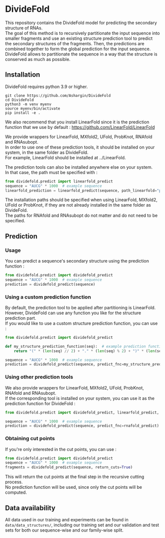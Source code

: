 # DivideFold

This repository contains the DivideFold model for predicting the secondary structure of RNAs. \
The goal of this method is to recursively partitionate the input sequence into smaller fragments and use an existing structure prediction tool to predict the secondary structures of the fragments. Then, the predictions are combined together to form the global prediction for the input sequence. \
DivideFold allows to partitionate the sequence in a way that the structure is conserved as much as possible.

## Installation

DivideFold requires python 3.9 or higher.

``` console
git clone https://github.com/Ashargin/DivideFold
cd DivideFold
python3 -m venv myenv
source myenv/bin/activate
pip install -e .
```

We also recommend that you install LinearFold since it is the prediction function that we use by default : https://github.com/LinearFold/LinearFold

We provide wrappers for LinearFold, MXfold2, UFold, ProbKnot, RNAfold and RNAsubopt. \
In order to use one of these prediction tools, it should be installed on your system, in the same folder as DivideFold. \
For example, LinearFold should be installed at ../LinearFold.

The prediction tools can also be installed anywhere else on your system. \
In that case, the path must be specified with :

``` python
from dividefold.predict import linearfold_predict
sequence = "AUCG" * 1000  # example sequence
linearfold_prediction = linearfold_predict(sequence, path_linearfold="path/to/your/linearfold/repository")
```

The installation paths should be specified when using LinearFold, MXfold2, UFold or ProbKnot, if they are not already installed in the same folder as DivideFold. \
The paths for RNAfold and RNAsubopt do not matter and do not need to be specified.

## Prediction

### Usage

You can predict a sequence's secondary structure using the prediction function :
``` python
from dividefold.predict import dividefold_predict
sequence = "AUCG" * 1000  # example sequence
prediction = dividefold_predict(sequence)
```

### Using a custom prediction function

By default, the prediction tool to be applied after partitioning is LinearFold. However, DivideFold can use any function you like for the structure prediction part. \
If you would like to use a custom structure prediction function, you can use :
``` python
from dividefold.predict import dividefold_predict

def my_structure_prediction_function(seq):  # example prediction function
    return "(" * (len(seq) // 2) + "." * (len(seq) % 2) + ")" * (len(seq) // 2)

sequence = "AUCG" * 1000  # example sequence
prediction = dividefold_predict(sequence, predict_fnc=my_structure_prediction_function)
```

### Using other prediction tools

We also provide wrappers for LinearFold, MXfold2, UFold, ProbKnot, RNAfold and RNAsubopt. \
If the corresponding tool is installed on your system, you can use it as the prediction function for DivideFold :
``` python
from dividefold.predict import dividefold_predict, linearfold_predict, rnafold_predict, ufold_predict, mxfold2_predict, rnasubopt_predict, probknot_predict

sequence = "AUCG" * 1000  # example sequence
prediction = dividefold_predict(sequence, predict_fnc=rnafold_predict)  # if you want to use RNAfold as the prediction function
```

### Obtaining cut points

If you're only interested in the cut points, you can use :
``` python
from dividefold.predict import dividefold_predict
sequence = "AUCG" * 1000  # example sequence
fragments = dividefold_predict(sequence, return_cuts=True)
```
This will return the cut points at the final step in the recursive cutting process. \
No prediction function will be used, since only the cut points will be computed.

## Data availability
All data used in our training and experiments can be found in `data/data_structures/`, including our training set and our validation and test sets for both our sequence-wise and our family-wise split.